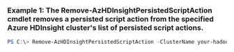 ### Example 1: The Remove-AzHDInsightPersistedScriptAction cmdlet removes a persisted script action from the specified Azure HDInsight cluster's list of persisted script actions.
```powershell
PS C:\> Remove-AzHDInsightPersistedScriptAction -ClusterName your-hadoop-001 -Name $scriptActionName -ResourceGroupName MyResourceGroup
```

